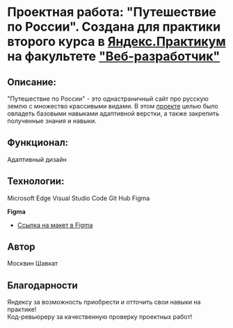 # Проектная работа: "Путешествие по России". Создана для практики второго курса в [Яндекс.Практикум](https://praktikum.yandex.ru/) на факультете ["Веб-разработчик"](https://praktikum.yandex.ru/web/)

## Описание: 

"Путешествие по России" - это однастраничный сайт про русскую землю с множество крассивыми видами. В этом [проекте](https://maxpowerleft.github.io/russian-travel/) целью было овладеть базовыми навыками адаптивной верстки, а также закрепить полученные знания и навыки.

## Функционал: 

 Адаптивный дизайн

## Технологии: 

 Microsoft Edge 
 Visual Studio Code
 Git Hub
 Figma 

**Figma**

* [Ссылка на макет в Figma](https://www.figma.com/file/5S2WSbEFL6awjVWJ0NWL8Q/Sprint-3_-Russia-_-desktop-mobile?node-id=28503%3A0)

## Автор 
 Москвин Шавкат  
## Благодарности  
 Яндексу за возможность приобрести и отточить свои навыки на практике!  
 Код-ревьюреру за качественную проверку проектных работ!
